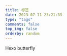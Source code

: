 ```yaml
---
title: 标签
date: 2023-07-11 23:21:33
type: "tags"
comments: false
top_img: false
orderby: random
---
```


Hexo
butterfly